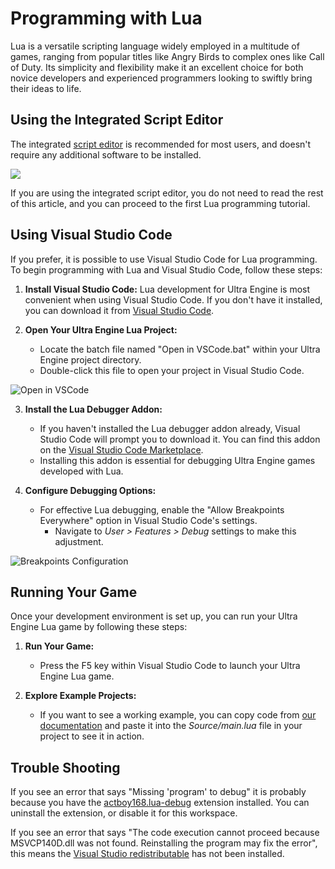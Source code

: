 # Programming with Lua

Lua is a versatile scripting language widely employed in a multitude of games, ranging from popular titles like Angry Birds to complex ones like Call of Duty. Its simplicity and flexibility make it an excellent choice for both novice developers and experienced programmers looking to swiftly bring their ideas to life.

## Using the Integrated Script Editor

The integrated [script editor](scripteditor.md) is recommended for most users, and doesn't require any additional software to be installed.

![](https://github.com/UltraEngine/Documentation/blob/master/Images/ide.png?raw=true)

If you are using the integrated script editor, you do not need to read the rest of this article, and you can proceed to the first Lua programming tutorial.

## Using Visual Studio Code

If you prefer, it is possible to use Visual Studio Code for Lua programming. To begin programming with Lua and Visual Studio Code, follow these steps:

1. **Install Visual Studio Code:** Lua development for Ultra Engine is most convenient when using Visual Studio Code. If you don't have it installed, you can download it from [Visual Studio Code](https://code.visualstudio.com).

2. **Open Your Ultra Engine Lua Project:**
   - Locate the batch file named "Open in VSCode.bat" within your Ultra Engine project directory.
   - Double-click this file to open your project in Visual Studio Code.

![Open in VSCode](https://github.com/UltraEngine/Documentation/blob/master/Images/vscode.png?raw=true)

3. **Install the Lua Debugger Addon:**
   - If you haven't installed the Lua debugger addon already, Visual Studio Code will prompt you to download it. You can find this addon on the [Visual Studio Code Marketplace](https://marketplace.visualstudio.com/items?itemName=devCAT.lua-debug).
   - Installing this addon is essential for debugging Ultra Engine games developed with Lua.

4. **Configure Debugging Options:**
   - For effective Lua debugging, enable the "Allow Breakpoints Everywhere" option in Visual Studio Code's settings.
     - Navigate to *User > Features > Debug* settings to make this adjustment.

![Breakpoints Configuration](https://github.com/UltraEngine/Documentation/blob/master/Images/breakpoints.png?raw=true)

## Running Your Game

Once your development environment is set up, you can run your Ultra Engine Lua game by following these steps:

1. **Run Your Game:**
   - Press the F5 key within Visual Studio Code to launch your Ultra Engine Lua game.

2. **Explore Example Projects:**
   - If you want to see a working example, you can copy code from [our documentation](https://www.ultraengine.com/learn/LoadModel?lang=lua) and paste it into the *Source/main.lua* file in your project to see it in action.

## Trouble Shooting

If you see an error that says "Missing 'program' to debug" it is probably because you have the [actboy168.lua-debug](https://marketplace.visualstudio.com/items?itemName=actboy168.lua-debug) extension installed. You can uninstall the extension, or disable it for this workspace.

If you see an error that says "The code execution cannot proceed because MSVCP140D.dll was not found. Reinstalling the program may fix the error", this means the [Visual Studio redistributable](https://aka.ms/vs/17/release/vc_redist.x64.exe) has not been installed.
